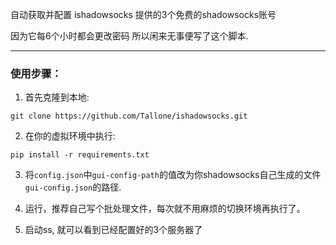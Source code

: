自动获取并配置 ishadowsocks 提供的3个免费的shadowsocks账号

因为它每6个小时都会更改密码 所以闲来无事便写了这个脚本.

---

### 使用步骤：

1. 首先克隆到本地:

  `git clone https://github.com/Tallone/ishadowsocks.git`

2. 在你的虚拟环境中执行:
  
  `pip install -r requirements.txt`

3. 将`config.json`中`gui-config-path`的值改为你shadowsocks自己生成的文件`gui-config.json`的路径.

4. 运行，推荐自己写个批处理文件，每次就不用麻烦的切换环境再执行了。
5. 启动ss, 就可以看到已经配置好的3个服务器了
